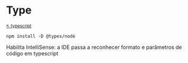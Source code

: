 # Type

<sub>[:arrow_upper_left: typescript](../README.md)  <sub>

```
npm install -D @types/node
```

Habilita IntelliSense: a IDE passa a reconhecer formato e parâmetros de código em typescript